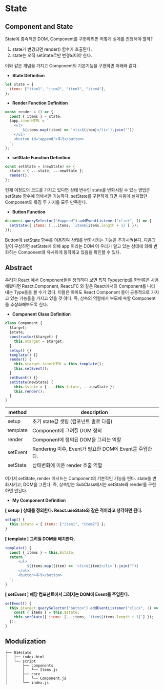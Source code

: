 # State

## Component and State

State에 종속적인 DOM, Component를 구현하려면 어떻게 설계를 진행해야 할까?

1. state가 변경되면 render() 함수가 호출된다.
2. state는 오직 setState로만 변경되어야 한다.

이와 같은 개념을 가지고 Component의 기본기능을 구현하면 아래와 같다.

- **State Definition**

```jsx
let state = {
  items: ["item1", "item2", "item3", "item4"],
};
```

- **Render Function Definition**

```jsx
const render = () => {
  const { items } = state;
  $app.innerHTML = `
    <ul>
        ${items.map((item) => `<li>${item}</li>`).join("")}
    </ul>
    <button id="append">추가</button>
  `;
};
```

- **setState Function Definition**

```jsx
const setState = (newState) => {
  state = { ...state, ...newState };
  render();
};
```

현재 이정도의 코드를 가지고 있다면 상태 변수인 state를 변화시킬 수 있는 방법은 setState 함수에 의해서만 가능하다. setState를 구현하게 되면 처음에 설계했던 Component의 특징 두 가지를 모두 만족한다.

- **Button Function**

```jsx
document.querySelector("#append").addEventListener("click", () => {
  setState({ items: [...items, `item${items.length + 1}`] });
});
```

Button에 setState 함수를 이용하여 상태를 변화시키는 기능을 추가시켜본다. 다음과 같이 구성하면 setState에 의해 app 이라는 DOM 이 우리가 알고 있는 상태에 의해 변화하는 Component와 유사하게 동작하고 있음을 확인할 수 있다.

## Abstract

우리가 React 에서 Component들을 정의하다 보면 특히 Typescript를 한번쯤은 사용해봤다면 React.Component, React.FC 와 같은 React에서의 Component를 나타내는 Type들을 볼 수가 있다. 이들은 아마도 React Component 들이 공통적으로 가지고 있는 기능들을 가지고 있을 것 이다. 즉, 상속의 역할에서 부모에 속할 Component를 추상화해보도록 한다.

- **Component Class Definition**

```jsx
class Component {
  $target;
  $state;
  constructor($target) {
    this.$target = $target;
  }
  setup() {}
  template() {}
  render() {
    this.$target.innerHTML = this.template();
    this.setEvent();
  }
  setEvent() {}
  setState(newState) {
    this.$state = { ...this.$state, ...newState };
    this.render();
  }
}
```

| method   | description                                            |
| -------- | ------------------------------------------------------ |
| setup    | 초기 state값 셋팅 (컴포넌트 별로 다름)                 |
| template | Component에 그려질 DOM 정의                            |
| render   | Component에 정의된 DOM을 그리는 역할                   |
| setEvent | Rendering 이후, Event가 필요한 DOM에 Event를 주입한다. |
| setState | 상태변화에 이은 render 호출 역할                       |

여기서 setState, render 메서드는 Component의 기본적인 기능을 띈다. state를 변화시키고, DOM을 그린다. 즉, 상속받는 SubClass에서는 setState와 render를 구현하면 안된다.

- **My Component Definition**

**[ setup ] 상태를 정의한다. React.useState와 같은 격이라고 생각하면 된다.**

```jsx
setup() {
  this.$state = { items: ["item1", "item2"] };
}
```

**[ template ] 그려질 DOM을 배치한다.**

```jsx
template() {
  const { items } = this.$state;
  return `
      <ul>
          ${items.map((item) => `<li>${item}</li>`).join("")}
      </ul>
      <button>추가</button>
  `;
}
```

**[ setEvent ] 해당 컴포넌트에서 그려지는 DOM에 Event를 주입한다.**

```jsx
setEvent() {
  this.$target.querySelector("button").addEventListener("click", () => {
    const { items } = this.$state;
    this.setState({ items: [...items, `item${items.length + 1}`] });
  });
}
```

## Modulization

```
├── 01#state
│   ├── index.html
│   └── script
│       ├── components
│       │   └── Items.js
│       ├── core
│       │   └── Component.js
│       └── index.js
```
